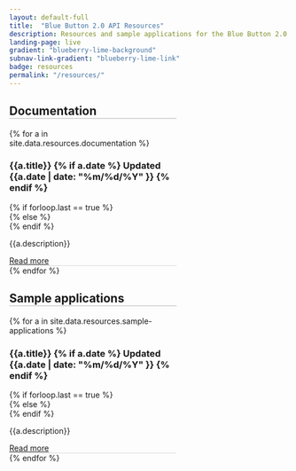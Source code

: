```yaml
---
layout: default-full
title:  "Blue Button 2.0 API Resources"
description: Resources and sample applications for the Blue Button 2.0 API.
landing-page: live
gradient: "blueberry-lime-background"
subnav-link-gradient: "blueberry-lime-link"
badge: resources
permalink: "/resources/"
---
```

<link rel="stylesheet" media="all" href="{{ " /css/main.css" | prepend: site.baseurl }}" type="text/css">
<style>
.bb-c-card.default-card {
    margin-top: 0;
}
.ds-u-border-bottom--1 {
    border-bottom: 1px solid #d6d7d9;
}
.ds-u-border-bottom--2 {
    border-bottom: 2px solid #d6d7d9;
}
.bb-c-card.default-card .card-description p {
    min-height: 1em;
}
</style>
<div class="ds-l-container" style="max-width: 60%;">
    <div class="ds-u-display--flex ds-u-lg-flex-direction--column ds-u-flex-direction--row ds-u-lg-flex-wrap--nowrap ds-u-flex-wrap--wrap">
        <div class="bb-c-card default-card ds-u-padding--2">
            <h2 class="ds-h2 ds-u-margin-top--2 ds-u-padding-bottom--2 ds-u-border-bottom--2">Documentation</h2>
            {% for a in site.data.resources.documentation %}
                <h3 class="ds-h3">
                    {{a.title}}
                    {% if a.date %}
                    <span class="ds-u-float--right ds-u-font-size--sm ds-u-font-weight--normal ds-u-color--success"><date>Updated {{a.date | date: "%m/%d/%Y" }}</date></span>
                    {% endif %}
                </h3>
                {% if forloop.last == true %}
                    <div class="card-description ds-u-leading--base">
                {% else %}
                    <div class="card-description ds-u-leading--base ds-u-border-bottom--1">
                {% endif %}
                        <p>{{a.description}}</p>
                        <div class="ds-u-float--right"><a href="{{a.link}}">Read more <i data-feather="arrow-right"></i></a></div>
                    </div>
            {% endfor %}
        </div>
        <div class="bb-c-card default-card ds-u-padding--2">
            <h2 class="ds-h2 ds-u-margin-top--2 ds-u-padding-bottom--2 ds-u-border-bottom--2">Sample applications</h2>
            {% for a in site.data.resources.sample-applications %}
                <h3 class="ds-h3">
                    {{a.title}}
                    {% if a.date %}
                    <span class="ds-u-float--right ds-u-font-size--sm ds-u-font-weight--normal ds-u-color--success"><date>Updated {{a.date | date: "%m/%d/%Y" }}</date></span>
                    {% endif %}
                </h3>
                {% if forloop.last == true %}
                    <div class="card-description">
                {% else %}
                    <div class="card-description ds-u-border-bottom--1">
                {% endif %}
                        <p>{{a.description}}</p>
                        <div class="ds-u-float--right"><a href="{{a.link}}">Read more <i data-feather="arrow-right"></i></a></div>
                    </div>
            {% endfor %}
        </div>
    </div>
</div>